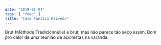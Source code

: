 ```yaml
---
date: "2019-01-04"
tags: [ "food" ]
title: "Cava Família Oliveda"
---
```

Brut (Méthode Tradicionnelle) é brut, mas não parece tão seco assim. Bom pro calor de uma reunião de acionistas na varanda.
